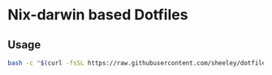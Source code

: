 # Nix-darwin based Dotfiles

## Usage

```sh
bash -c "$(curl -fsSL https://raw.githubusercontent.com/sheeley/dotfiles/refs/heads/main/initial_setup.sh)"
```
